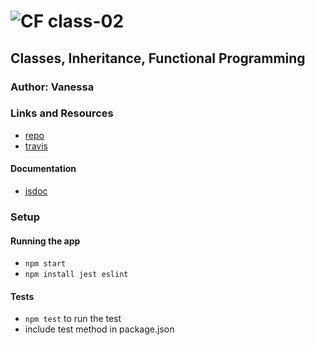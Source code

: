 ![CF](http://i.imgur.com/7v5ASc8.png) class-02
=================================================

## Classes, Inheritance, Functional Programming

### Author: Vanessa

### Links and Resources
* [repo](https://github.com/401-advanced-javascript-v/class-02)
* [travis](https://travis-ci.com/401-advanced-javascript-v/class-02)

#### Documentation
* [jsdoc]() 

### Setup
#### Running the app
* `npm start`
* `npm install jest eslint`
  
#### Tests
* `npm test` to run the test
* include test method in package.json
